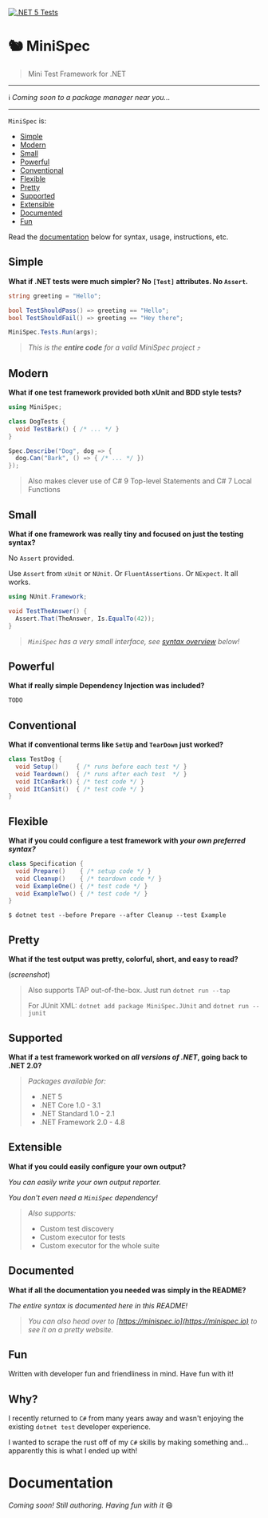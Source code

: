 [![.NET 5 Tests](https://github.com/beccasaurus/minispec/workflows/dotnet%20test/badge.svg)](https://github.com/beccasaurus/minispec/actions?query=workflow%3A%22dotnet+test%22)

# 🐿️ MiniSpec

> Mini Test Framework for .NET

---

ℹ️ _Coming soon to a package manager near you..._

---

`MiniSpec` is:

- [Simple](#simple)
- [Modern](#modern)
- [Small](#small)
- [Powerful](#powerful)
- [Conventional](#conventional)
- [Flexible](#flexible)
- [Pretty](#pretty)
- [Supported](#supported)
- [Extensible](#extensible)
- [Documented](#documented)
- [Fun](#fun)

Read the [documentation](#documentation) below for syntax, usage, instructions, etc.

## Simple

**What if .NET tests were much simpler? No `[Test]` attributes. No `Assert`.**

```cs
string greeting = "Hello";

bool TestShouldPass() => greeting == "Hello";
bool TestShouldFail() => greeting == "Hey there";

MiniSpec.Tests.Run(args);
```

> _This is the **entire code** for a valid MiniSpec project_ ⤴

## Modern

**What if one test framework provided both xUnit and BDD style tests?**

```cs
using MiniSpec;

class DogTests {
  void TestBark() { /* ... */ }
}

Spec.Describe("Dog", dog => {
  dog.Can("Bark", () => { /* ... */ })
});
```

> Also makes clever use of C# 9 Top-level Statements and C# 7 Local Functions

## Small

**What if one framework was really tiny and focused on just the testing syntax?**

No `Assert` provided.

Use `Assert` from `xUnit` or `NUnit`. Or `FluentAssertions`. Or `NExpect`. It all works.

```cs
using NUnit.Framework;

void TestTheAnswer() {
  Assert.That(TheAnswer, Is.EqualTo(42));
}
```

> _`MiniSpec` has a very small interface, see [syntax overview](#syntax) below!_

## Powerful

**What if really simple Dependency Injection was included?**

```cs
TODO
```

## Conventional

**What if conventional terms like `SetUp` and `TearDown` just worked?**

```cs
class TestDog {
  void Setup()     { /* runs before each test */ }
  void Teardown()  { /* runs after each test  */ }
  void ItCanBark() { /* test code */ }
  void ItCanSit()  { /* test code */ }
}
```

## Flexible

**What if you could configure a test framework with _your own preferred syntax?_**

```cs
class Specification {
  void Prepare()    { /* setup code */ }
  void Cleanup()    { /* teardown code */ }
  void ExampleOne() { /* test code */ }
  void ExampleTwo() { /* test code */ }
}
```

```
$ dotnet test --before Prepare --after Cleanup --test Example
```

## Pretty

**What if the test output was pretty, colorful, short, and easy to read?**

(_screenshot_)

> Also supports TAP out-of-the-box. Just run `dotnet run --tap`
>
> For JUnit XML: `dotnet add package MiniSpec.JUnit` and `dotnet run --junit`

## Supported

**What if a test framework worked on _all versions of .NET_, going back to .NET 2.0?**

> _Packages available for:_
> - .NET 5
> - .NET Core 1.0 - 3.1
> - .NET Standard 1.0 - 2.1
> - .NET Framework 2.0 - 4.8

## Extensible

**What if you could easily configure your own output?**

_You can easily write your own output reporter._

_You don't even need a `MiniSpec` dependency!_

> _Also supports:_
> - Custom test discovery
> - Custom executor for tests
> - Custom executor for the whole suite

## Documented

**What if all the documentation you needed was simply in the README?**

_The entire syntax is documented here in this README!_

> _You can also head over to [https://minispec.io](https://minispec.io) to see it on a pretty website._

## Fun

Written with developer fun and friendliness in mind. Have fun with it!

## Why?

I recently returned to `C#` from many years away and wasn't enjoying the existing `dotnet test` developer experience.

I wanted to scrape the rust off of my `C#` skills by making something and... apparently this is what I ended up with!

# Documentation

_Coming soon! Still authoring. Having fun with it_ 😄